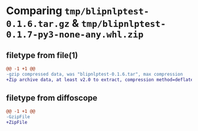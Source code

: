 # Comparing `tmp/blipnlptest-0.1.6.tar.gz` & `tmp/blipnlptest-0.1.7-py3-none-any.whl.zip`

## filetype from file(1)

```diff
@@ -1 +1 @@
-gzip compressed data, was "blipnlptest-0.1.6.tar", max compression
+Zip archive data, at least v2.0 to extract, compression method=deflate
```

## filetype from diffoscope

```diff
@@ -1 +1 @@
-GzipFile
+ZipFile
```


